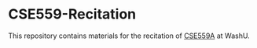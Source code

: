 # CSE559-Recitation

This repository contains materials for the recitation of [CSE559A](https://www.cse.wustl.edu/~ayan/courses/cse559a/) at WashU.